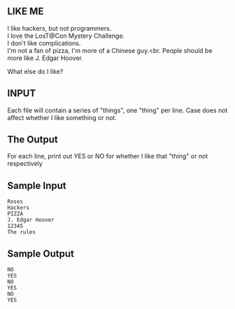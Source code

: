 <!-- RATING: EASY -->
<!-- NAME: LIKE ME EASY -->
## LIKE ME

I like hackers, but not programmers.<br>
I love the LosT@Con Mystery Challenge.<br>
I don't like complications.<br>
I'm not a fan of pizza, I'm more of a Chinese guy.<br.
People should be more like J. Edgar Hoover. <br>

What else do I like?

## INPUT
Each file will contain a series of "things", one "thing" per line. Case does not affect whether I like something or not.

## The Output
For each line, print out YES or NO for whether I like that "thing" or not respectively

## Sample Input
	Roses
	Hackers
	PIZZA
	J. Edgar Hoover
	12345
	The rules

## Sample Output
	NO
	YES
	NO
	YES
	NO
	YES
